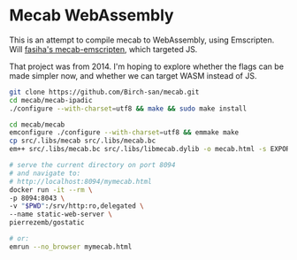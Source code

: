 # Mecab WebAssembly

This is an attempt to compile mecab to WebAssembly, using Emscripten.  
Will [fasiha's mecab-emscripten](https://github.com/fasiha/mecab-emscripten), which targeted JS.

That project was from 2014. I'm hoping to explore whether the flags can be made simpler now, and whether we can target WASM instead of JS.


```bash
git clone https://github.com/Birch-san/mecab.git
cd mecab/mecab-ipadic
./configure --with-charset=utf8 && make && sudo make install

cd mecab/mecab
emconfigure ./configure --with-charset=utf8 && emmake make
cp src/.libs/mecab src/.libs/mecab.bc
em++ src/.libs/mecab.bc src/.libs/libmecab.dylib -o mecab.html -s EXPORTED_FUNCTIONS="['_mecab_do2']"

# serve the current directory on port 8094
# and navigate to:
# http://localhost:8094/mymecab.html
docker run -it --rm \
-p 8094:8043 \
-v "$PWD":/srv/http:ro,delegated \
--name static-web-server \
pierrezemb/gostatic

# or:
emrun --no_browser mymecab.html
```
